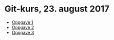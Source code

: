 # Git-kurs, 23. august 2017

- [Oppgave 1](oppgave1.md)
- [Oppgave 2](oppgave2.md)
- [Oppgave 3](oppgave3.md)
